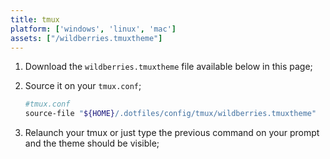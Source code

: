```yaml
---
title: tmux
platform: ['windows', 'linux', 'mac']
assets: ["/wildberries.tmuxtheme"]
---
```


1. Download the `wildberries.tmuxtheme` file available below in this page;
2. Source it on your `tmux.conf`;

   ```bash
   #tmux.conf
   source-file "${HOME}/.dotfiles/config/tmux/wildberries.tmuxtheme"
   ```

3. Relaunch your tmux or just type the previous command on your prompt and the theme should be visible;

